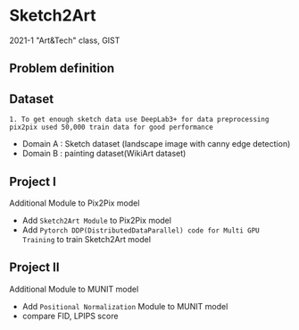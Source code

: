 # Sketch2Art
2021-1 "Art&Tech" class, GIST

## Problem definition


## Dataset
```
1. To get enough sketch data use DeepLab3+ for data preprocessing
pix2pix used 50,000 train data for good performance
```
- Domain A : Sketch dataset (landscape image with canny edge detection)
- Domain B : painting dataset(WikiArt dataset)


## Project I
Additional Module to Pix2Pix model
- Add `Sketch2Art Module` to Pix2Pix model
- Add `Pytorch DDP(DistributedDataParallel) code for Multi GPU Training` to train Sketch2Art model

## Project II
Additional Module to MUNIT model
- Add `Positional Normalization` Module to MUNIT model
- compare FID, LPIPS score
